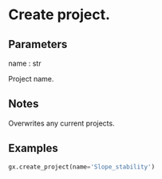 # Create project.

## Parameters

name : str

Project name.

## Notes

Overwrites any current projects.

## Examples

```python
gx.create_project(name='Slope_stability')
```